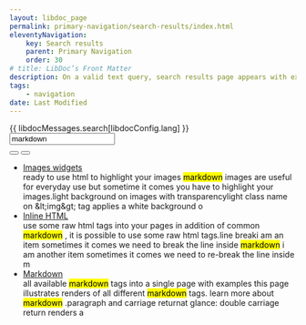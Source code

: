 ```yaml
---
layout: libdoc_page
permalink: primary-navigation/search-results/index.html
eleventyNavigation:
    key: Search results
    parent: Primary Navigation
    order: 30
# title: LibDoc’s Front Matter 
description: On a valid text query, search results page appears with excerpts of occurences
tags:
    - navigation
date: Last Modified
---
```

<div class="pe-none">
    <div class="d-flex fd-column | pos-relative | pl-5 pr-5 | bc-neutral-100 bwidth-1 bstyle-dashed bcolor-neutral-500 btwidth-0 bbwidth-0"
        style="max-width: var(--ita-widths-sidebar)">
        <label for="dummySearchInput"
            class="pos-absolute | ml-5 t-tY-50 | fvs-wght-400 fs-1 tt-uppercase | bc-neutral-100">
            {{ libdocMessages.search[libdocConfig.lang] }}
        </label>
        <input  id="dummySearchInput"
                type="text"
                class="pl-5 pr-5 pt-4 pb-4 | fs-3 | bc-neutral-100 brad-4 bwidth-1 bstyle-dashed bcolor-neutral-500"
                value="markdown">
        <div class="d-flex ai-center | pos-absolute top-0 right-0 | h-100 mr-5">
            <button type="button"
                class="pos-relative | p-4 pr-5 | fs-3 | brad- bc-neutral-100 c-neutral-900 b-0 cur-pointer | search_form__clear_btn"
                title="{{ libdocMessages.searchClear[libdocConfig.lang] }}">
                <span class="icon-x | pos-absolute top-50 left-50 t-tY-50 t-tX-50"></span>
            </button>
            <button type="submit"
                class="pos-relative | h-100 p-0 ar-square | fs-5 | brad-4 bc-primary-500 c-neutral-100 bwidth-1 bstyle-dashed bcolor-neutral-100 cur-pointer"
                title="{{ libdocMessages.searchSubmit[libdocConfig.lang] }}">
                <span class="icon-magnifying-glass | pos-absolute top-50 left-50 t-tY-50 t-tX-50"></span>
            </button>
        </div>
    </div>
</div>

<ul class="pe-none">
    <li class="d-flex fd-column">
        <a href="/widgets/images/?text=markdown" class="fvs-wght-600 fs-5">
            Images widgets
        </a>
        <div class="wb-break-all">
            ready to use html to highlight your images   <mark class="fvs-wght-600 wb-break-all">markdown</mark>  images are useful for everyday use but sometime it comes you have to highlight your images.light background on images with transparencylight class name on &amp;lt;img&amp;gt; tag applies a white background o
        </div>
    </li>
    <li class="d-flex fd-column">
        <a href="/inline-html/?text=markdown" class="fvs-wght-600 fs-5">
            Inline HTML
        </a>
        <div class="wb-break-all">
            use some raw html tags into your pages  in addition of common  <mark class="fvs-wght-600 wb-break-all">markdown</mark> , it is possible to use some raw html tags.line breaki am an item sometimes it comes we need to break the line inside  <mark class="fvs-wght-600 wb-break-all">markdown</mark> i am another item sometimes it comes we need to re-break the line inside m
        </div>
    </li>
    <li class="d-flex fd-column">
        <a href="/markdown/?text=markdown" class="fvs-wght-600 fs-5">
            Markdown
        </a>
        <div class="wb-break-all">
            all available  <mark class="fvs-wght-600 wb-break-all">markdown</mark>  tags into a single page with examples  this page illustrates renders of all different  <mark class="fvs-wght-600 wb-break-all">markdown</mark>  tags. learn more about  <mark class="fvs-wght-600 wb-break-all">markdown</mark> .paragraph and carriage returnat glance: double carriage return renders a
        </div>
    </li>
</ul>
